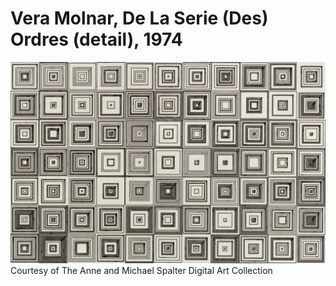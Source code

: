 # Vera Molnar, De La Serie (Des) Ordres (detail), 1974
![Vera Molnar, De La Serie (Des) Ordres (detail), 1974](vera_molnar.png)
Courtesy of The Anne and Michael Spalter Digital Art Collection
